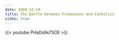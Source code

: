 ```yaml
---
date: 2024-12-19
title: The Battle between Freemasons and Catholics
video: true
---
```



{{< youtube PHaDs9s7SOE >}}
